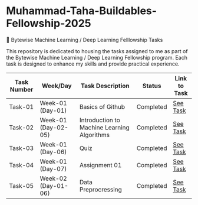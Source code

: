 # Muhammad-Taha-Buildables-Fellowship-2025

🚀 Bytewise Machine Learning / Deep Learning Felllowship Tasks

This repository is dedicated to housing the tasks assigned to me as part of the Bytewise Machine Learning / Deep Learning Fellowship program. Each task is designed to enhance my skills and provide practical experience.

| Task Number | Week/Day            | Task Description                            | Status    | Link to Task                         |
| ----------- | ------------------- | ------------------------------------------- | --------- | ------------------------------------ |
| Task-01     | Week-01 (Day-01)    | Basics of Github                            | Completed | [See Task](./Week-01/Task-01/)       |
| Task-02     | Week-01 (Day-02-05) | Introduction to Machine Learning Algorithms | Completed | [See Task](./Week-01/Task-02/)       |
| Task-03     | Week-01 (Day-06)    | Quiz                                        | Completed | [See Task](./Week-01/Quiz/)          |
| Task-04     | Week-01 (Day-07)    | Assignment 01                               | Completed | [See Task](./Week-01/Assignment-01/) |
| Task-05     | Week-02 (Day-01-06) | Data Preprocressing                         | Completed | [See Task](./Week-02/Task-01/)       |
